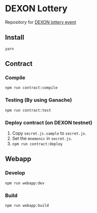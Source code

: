 # DEXON Lottery
Repository for [DEXON lottery event](https://storage.googleapis.com/dexon-lottery/index.html)

## Install
`yarn`

## Contract

### Compile
`npm run contract:compile`

### Testing (By using Ganache)
`npm run contract:test`

### Deploy contract (on DEXON testnet)
1. Copy `secret.js.sample` to `secret.js`.
2. Set the `mnemonic` in `secret.js`.
3. `npm run contract:deploy`

## Webapp

### Develop
`npm run webapp:dev`

### Build
`npm run webapp:build`
